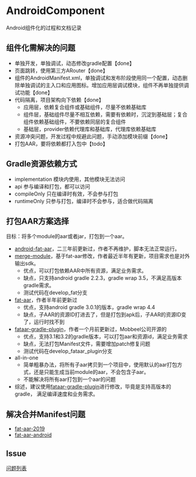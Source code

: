 # AndroidComponent
Android组件化的过程和文档记录

## 组件化需解决的问题
- 单独开发，单独调试，动态修改gradle配置【done】
- 页面跳转，使用第三方ARouter【done】
- 组件的AndroidManifest.xml，单独调试和发布阶段使用同一个配置，动态删除单独调试的主入口和应用图标。增加应用层调试模块，组件不再单独提供调试功能【done】
- 代码隔离，项目架构向下依赖【done】
    - 应用层，依赖复合组件或基础组件，尽量不依赖基础库
    - 组件层，基础组件尽量不相互依赖，需要有依赖时，沉淀到基础层；复合组件依赖基础组件，不要依赖同层的复合组件
    - 基础层，provider依赖代理库和基础库，代理库依赖基础库
- 资源冲突问题，开发过程中规避此问题，手动添加模块前缀【done】
- 打包AAR，要将依赖都打入包中【todo】

## Gradle资源依赖方式
- implementation 模块内使用，其他模块无法访问
- api 参与编译和打包，都可以访问
- compileOnly 只在编译时有效，不会参与打包
- runtimeOnly 只参与打包，编译时不会参与，适合做代码隔离

## 打包AAR方案选择
目标：将多个module的aar或者jar，打包到一个aar。

- [android-fat-aar](https://github.com/adwiv/android-fat-aar)，二三年前更新过，作者不再维护，脚本无法正常运行。
- [merge-module](https://github.com/byhook/merge-module)，基于fat-aar修改，作者最近半年有更新，项目需求也是对外输出sdk。
    - 优点，可以打包依赖AAR中所有资源，满足业务需求。
    - 缺点，只支持android gradle 2.2.3，gradle wrap 3.5，不满足高版本gradle需求。
    - 测试代码在develop_fat分支
- [fat-aar](https://github.com/NicoToast/fat-aar)，作者半年前更新过
    - 优点，支持android gradle 3.0.1的版本，gradle wrap 4.4
    - 缺点，子AAR的资源ID打进去了，但是打包到apk后，子AAR的资源ID变了，运行时找不到
- [fataar-gradle-plugin](https://github.com/Mobbeel/fataar-gradle-plugin)，作者一个月前更新过，Mobbeel公司开源的
    - 优点，支持3.1和3.2的gradle版本，可以打包aar和资源id，满足业务需求
    - 缺点，无法打包Manifest文件，需要增加patch修复问题
    - 测试代码在develop_fataar_plugin分支
- all-in-one
    - 简单粗暴办法，将所有子aar拷贝到一个项目中，使用默认的aar打包方式，还是只能生成当前module的aar，不会包含子aar。
    - 不能解决将所有aar打包到一个aar的问题
- 综述，建议使用[fataar-gradle-plugin](https://github.com/Mobbeel/fataar-gradle-plugin)进行修改，毕竟是支持高版本的gradle，
满足编译速度和业务需求。

## 解决合并Manifest问题
- [fat-aar-2019](https://github.com/top2015/fat-aar-2019)
- [fat-aar-android](https://github.com/kezong/fat-aar-android)

## Issue
[问题列表](./Issue.md)